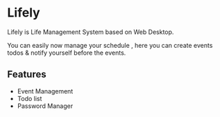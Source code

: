 # Lifely

Lifely is Life Management System based on Web Desktop.

You can easily now manage your schedule , here you can create events todos & notify yourself before the events.

## Features

- Event Management
- Todo list
- Password Manager
